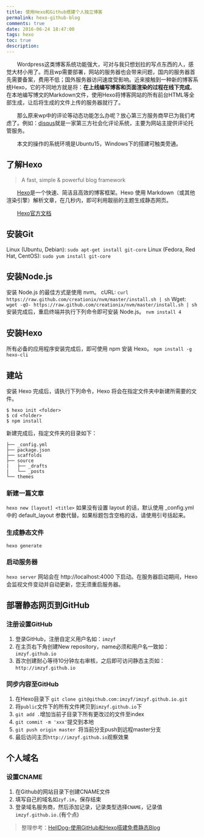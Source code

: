 ```yaml
---
title: 使用Hexo和Github搭建个人独立博客
permalink: hexo-github-blog
comments: true
date: 2016-06-24 18:47:00
tags: hexo
toc: true
description: 
---
```


&emsp;&emsp;Wordpress这类博客系统功能强大，可对与我只想划拉的写点东西的人，感觉大材小用了。而且wp需要部署，网站的服务器也会带来问题，国内的服务器首先需要备案，费用不低；国外服务器访问速度受影响。近来接触到一种新的博客系统Hexo，它的不同地方就是将：**在上线编写博客和页面渲染的过程在线下完成**。在本地编写博文的Markdown文件，使用Hexo将博客网站的所有前台HTML等全部生成，让后将生成的文件上传的服务器就行了。
<!--more-->
&emsp;&emsp;那么原来wp中的评论等动态功能怎么办呢？放心第三方服务商早已为我们考虑了。例如：[disqus](https://disqus.com/)就是一家第三方社会化评论系统，主要为网站主提供评论托管服务。

&emsp;&emsp;本文的操作的系统环境是Ubuntu15，Windows下的搭建可触类旁通。

## 了解Hexo

>A fast, simple & powerful blog framework

&emsp;&emsp;[Hexo](https://hexo.io/)是一个快速、简洁且高效的博客框架。Hexo 使用 Markdown（或其他渲染引擎）解析文章，在几秒内，即可利用靓丽的主题生成静态网页。

&emsp;&emsp;[Hexo官方文档](https://hexo.io/zh-cn/docs/setup.html)

## 安装Git
Linux (Ubuntu, Debian):
`sudo apt-get install git-core`
Linux (Fedora, Red Hat, CentOS):
 `sudo yum install git-core`

## 安装Node.js
安装 Node.js 的最佳方式是使用 nvm。
cURL:
`curl https://raw.github.com/creationix/nvm/master/install.sh | sh`
Wget:
`wget -qO- https://raw.github.com/creationix/nvm/master/install.sh | sh`
安装完成后，重启终端并执行下列命令即可安装 Node.js。
`nvm install 4`

## 安装Hexo
所有必备的应用程序安装完成后，即可使用 npm 安装 Hexo。
`npm install -g hexo-cli`

## 建站
 
安装 Hexo 完成后，请执行下列命令，Hexo 将会在指定文件夹中新建所需要的文件。
```
$ hexo init <folder>
$ cd <folder>
$ npm install
```
新建完成后，指定文件夹的目录如下：

```
├── _config.yml
├── package.json
├── scaffolds
├── source
|   ├── _drafts
|   └── _posts
└── themes
```

### 新建一篇文章
`hexo new [layout] <title>`
如果没有设置 layout 的话，默认使用 _config.yml 中的 default_layout 参数代替。如果标题包含空格的话，请使用引号括起来。

### 生成静态文件
`hexo generate`

### 启动服务器
`hexo server`
网站会在 http://localhost:4000 下启动。在服务器启动期间，Hexo 会监视文件变动并自动更新，您无须重启服务器。


## 部署静态网页到GitHub

### 注册设置GitHub
1. 登录GitHub，注册自定义用户名如：`imzyf`
2. 在主页右下角创建New repository，name必须和用户名一致如：`imzyf.github.io`
3. 首次创建耐心等待10分钟左右审核，之后即可访问静态主页如：`http://imzyf.github.io`

### 同步内容至GitHub
1. 在Hexo目录下 `git clone git@github.com:imzyf/imzyf.github.io.git`
2. 将`public`文件下的所有文件拷贝到`imzyf.github.io`下
3. `git add .`增加当前子目录下所有更改过的文件至index
4. `git commit -m 'xxx'`提交到本地
5. `git push origin master `将当前分支push到远程master分支
6. 最后访问主页`http://imzyf.github.io`观察效果

## 个人域名

### 设置CNAME
1. 在Github的网站目录下创建CNAME文件
2. 填写自己的域名如`zyf.im`，保存结束
3. 登录域名服务商，然后添加记录，记录类型选择`CNAME`，记录值`imzyf.github.io.`(有个点)


 
>整理参考：[HellDog-使用GitHub和Hexo搭建免费静态Blog](https://wsgzao.github.io/post/hexo-guide/)


